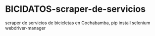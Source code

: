 # BICIDATOS-scraper-de-servicios
scraper de servicios de bicicletas en Cochabamba,
pip install selenium webdriver-manager
